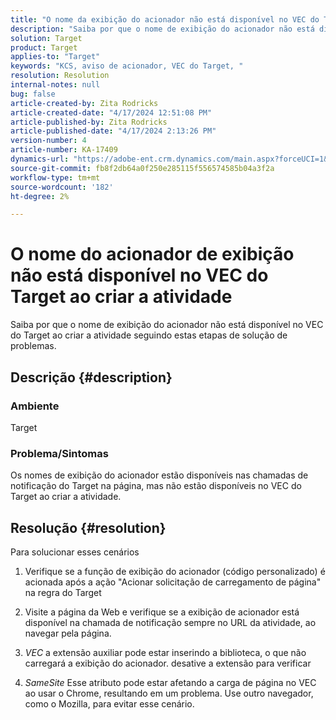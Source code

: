 ```yaml
---
title: "O nome da exibição do acionador não está disponível no VEC do Target ao criar a atividade"
description: "Saiba por que o nome de exibição do acionador não está disponível no VEC do Target ao criar a atividade"
solution: Target
product: Target
applies-to: "Target"
keywords: "KCS, aviso de acionador, VEC do Target, "
resolution: Resolution
internal-notes: null
bug: false
article-created-by: Zita Rodricks
article-created-date: "4/17/2024 12:51:08 PM"
article-published-by: Zita Rodricks
article-published-date: "4/17/2024 2:13:26 PM"
version-number: 4
article-number: KA-17409
dynamics-url: "https://adobe-ent.crm.dynamics.com/main.aspx?forceUCI=1&pagetype=entityrecord&etn=knowledgearticle&id=329d1825-b9fc-ee11-a1ff-6045bd0065b6"
source-git-commit: fb8f2db64a0f250e285115f556574585b04a3f2a
workflow-type: tm+mt
source-wordcount: '182'
ht-degree: 2%

---
```


# O nome do acionador de exibição não está disponível no VEC do Target ao criar a atividade


Saiba por que o nome de exibição do acionador não está disponível no VEC do Target ao criar a atividade seguindo estas etapas de solução de problemas.

## Descrição {#description}


### Ambiente

Target

### Problema/Sintomas

Os nomes de exibição do acionador estão disponíveis nas chamadas de notificação do Target na página, mas não estão disponíveis no VEC do Target ao criar a atividade.


## Resolução {#resolution}


Para solucionar esses cenários

1. Verifique se a função de exibição do acionador (código personalizado) é acionada após a ação &quot;Acionar solicitação de carregamento de página&quot; na regra do Target

2. Visite a página da Web e verifique se a exibição de acionador está disponível na chamada de notificação sempre no URL da atividade, ao navegar pela página.

3. *VEC* a extensão auxiliar pode estar inserindo a biblioteca, o que não carregará a exibição do acionador. desative a extensão para verificar

4. *SameSite* Esse atributo pode estar afetando a carga de página no VEC ao usar o Chrome, resultando em um problema. Use outro navegador, como o Mozilla, para evitar esse cenário.
